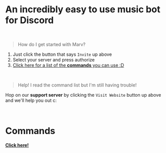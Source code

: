 # An incredibly easy to use music bot for Discord

<br>

> How do I get started with Marv?

1) Just click the button that says `Invite` up above<br>
2) Select your server and press authorize<br>
4) [Click here for a list of the **commands** you can use :D](/marv/commands)<br>

<br>

> Help! I read the command list but I'm still having trouble!

Hop on our **support server** by clicking the `Visit Website` button up above and we'll help you out c:

<br>

# Commands

[**Click here!**](/marv/commands)

